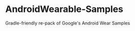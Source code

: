 AndroidWearable-Samples
=======================

Gradle-friendly re-pack of Google's Android Wear Samples
